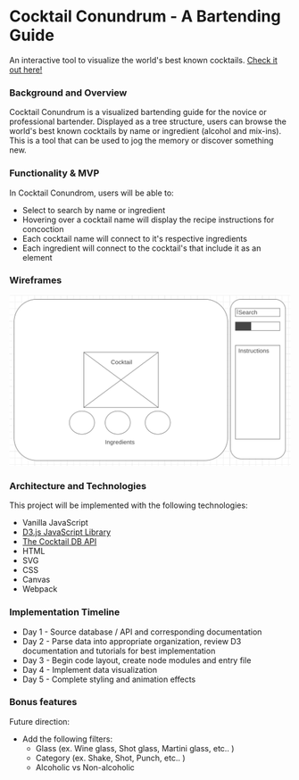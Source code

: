 # Cocktail Conundrum - A Bartending Guide
An interactive tool to visualize the world's best known cocktails.  [Check it out here!](#)
### Background and Overview
Cocktail Conundrum is a visualized bartending guide for the novice or professional bartender.  Displayed as a tree structure, users can browse the world's best known cocktails by name or ingredient (alcohol and mix-ins).  This is a tool that can be used to jog the memory or discover something new.
### Functionality & MVP
In Cocktail Conundrom, users will be able to:
* Select to search by name or ingredient
* Hovering over a cocktail name will display the recipe instructions for concoction
* Each cocktail name will connect to it's respective ingredients
* Each ingredient will connect to the cocktail's that include it as an element
### Wireframes
![](https://github.com/jncodes/cocktail-conundrum/blob/master/Screen%20Shot%202019-10-15%20at%208.39.58%20AM.png)
### Architecture and Technologies
This project will be implemented with the following technologies:
* Vanilla JavaScript
* [D3.js JavaScript Library](https://d3js.org)
* [The Cocktail DB API](https://www.thecocktaildb.com)
* HTML
* SVG
* CSS
* Canvas
* Webpack
### Implementation Timeline
* Day 1 - Source database / API and corresponding documentation
* Day 2 - Parse data into appropriate organization, review D3 documentation and tutorials for best implementation
* Day 3 - Begin code layout, create node modules and entry file
* Day 4 - Implement data visualization
* Day 5 - Complete styling and animation effects
### Bonus features
Future direction:
* Add the following filters:
    * Glass (ex. Wine glass, Shot glass, Martini glass, etc.. )
    * Category (ex. Shake, Shot, Punch, etc.. )
    * Alcoholic vs Non-alcoholic